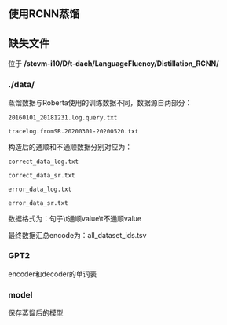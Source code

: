 ##	使用RCNN蒸馏

##	缺失文件

位于 **/stcvm-i10/D/t-dach/LanguageFluency/Distillation_RCNN/** 

###	./data/

蒸馏数据与Roberta使用的训练数据不同，数据源自两部分：

	20160101_20181231.log.query.txt

	tracelog.fromSR.20200301-20200520.txt

构造后的通顺和不通顺数据分别对应为：

	correct_data_log.txt

	correct_data_sr.txt

	error_data_log.txt

	error_data_sr.txt

数据格式为：句子\t通顺value\t不通顺value

最终数据汇总encode为：all_dataset_ids.tsv

###	GPT2

encoder和decoder的单词表


###	model

保存蒸馏后的模型
